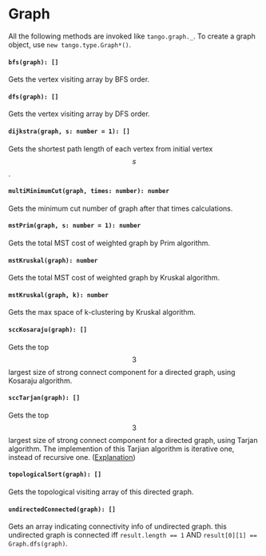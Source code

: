 <a name="graph"></a>
# Graph

All the following methods are invoked like `tango.graph._`. 
To create a graph object, use `new tango.type.Graph*()`.

#### `bfs(graph): []`
Gets the vertex visiting array by BFS order.
#### `dfs(graph): []`
Gets the vertex visiting array by DFS order.
#### `dijkstra(graph, s: number = 1): []`
Gets the shortest path length of each vertex from initial vertex $$s$$.
#### `multiMinimumCut(graph, times: number): number`
Gets the minimum cut number of graph after that times calculations.
#### `mstPrim(graph, s: number = 1): number`
Gets the total MST cost of weighted graph by Prim algorithm.
#### `mstKruskal(graph): number`
Gets the total MST cost of weighted graph by Kruskal algorithm.
#### `mstKruskal(graph, k): number`
Gets the max space of k-clustering by Kruskal algorithm.
#### `sccKosaraju(graph): []`
Gets the top $$3$$ largest size of strong connect component for a directed graph, using Kosaraju algorithm.
#### `sccTarjan(graph): []`
Gets the top $$3$$ largest size of strong connect component for a directed graph, using Tarjan algorithm. 
The implemention of this Tarjian algorithm is iterative one, instead of recursive one.
([Explanation](http://scotv.github.io/algo/2013/11/10/how-to-write-iterative-tarjan-scc-algorithm-part-zero/#pi))
#### `topologicalSort(graph): []`
Gets the topological visiting array of this directed graph.
#### `undirectedConnected(graph): []`
Gets an array indicating connectivity info of undirected graph. this undirected graph is connected
iff  `result.length == 1` AND `result[0][1] == Graph.dfs(graph)`.

<!--[Back to top](#graph)-->

